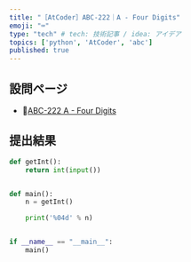 ```yaml
---
title: "［AtCoder］ABC-222｜A - Four Digits"
emoji: "⌨️"
type: "tech" # tech: 技術記事 / idea: アイデア
topics: ['python', 'AtCoder', 'abc']
published: true
---
```


## 設問ページ

- 🔗[ABC-222 A - Four Digits](https://atcoder.jp/contests/abc222/tasks/abc222_a)

## 提出結果

```python
def getInt():
    return int(input())


def main():
    n = getInt()

    print('%04d' % n)


if __name__ == "__main__":
    main()
```
